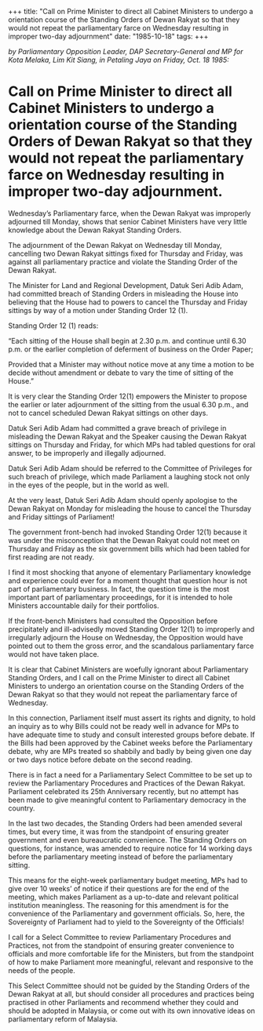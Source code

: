 +++ 
title: "Call on Prime Minister to direct all Cabinet Ministers to undergo a orientation course of the Standing Orders of Dewan Rakyat so that they would not repeat the parliamentary farce on Wednesday resulting in improper two-day adjournment"
date: "1985-10-18"
tags:
+++

_by Parliamentary Opposition Leader, DAP Secretary-General and MP for Kota Melaka, Lim Kit Siang, in Petaling Jaya on Friday, Oct. 18 1985:_

# Call on Prime Minister to direct all Cabinet Ministers to undergo a orientation course of the Standing Orders of Dewan Rakyat so that they would not repeat the parliamentary farce on Wednesday resulting in improper two-day adjournment.

Wednesday’s Parliamentary farce, when the Dewan Rakyat was improperly adjourned till Monday, shows that senior Cabinet Ministers have very little knowledge about the Dewan Rakyat Standing Orders.</u>

The adjournment of the Dewan Rakyat on Wednesday till Monday, cancelling two Dewan Rakyat sittings fixed for Thursday and Friday, was against all parliamentary practice and violate the Standing Order of the Dewan Rakyat.

The Minister for Land and Regional Development, Datuk Seri Adib Adam, had committed breach of Standing Orders in misleading the House into believing that the House had to powers to cancel the Thursday and Friday sittings by way of a motion under Standing Order 12 (1).

Standing Order 12 (1) reads:

“Each sitting of the House shall begin at 2.30 p.m. and continue until 6.30 p.m. or the earlier completion of deferment of business on the Order Paper;

Provided that a Minister may without notice move at any time a motion to be decide without amendment or debate to vary the time of sitting of the House.”

It is very clear the Standing Order 12(1) empowers the Minister to propose the earlier or later adjournment of the sitting from the usual 6.30 p.m., and not to cancel scheduled Dewan Rakyat sittings on other days.

Datuk Seri Adib Adam had committed a grave breach of privilege in misleading the Dewan Rakyat and the Speaker causing the Dewan Rakyat sittings on Thursday and Friday, for which MPs had tabled questions for oral answer, to be improperly and illegally adjourned.

Datuk Seri Adib Adam should be referred to the Committee of Privileges for such breach of privilege, which made Parliament a laughing stock not only in the eyes of the people, but in the world as well.

At the very least, Datuk Seri Adib Adam should openly apologise to the Dewan Rakyat on Monday for misleading the house to cancel the Thursday and Friday sittings of Parliament!

The government front-bench had invoked Standing Order 12(1) because it was under the misconception that the Dewan Rakyat could not meet on Thursday and Friday as the six government bills which had been tabled for first reading are not ready.

I find it most shocking that anyone of elementary Parliamentary knowledge and experience could ever for a moment thought that question hour is not part of parliamentary business. In fact, the question time is the most important part of parliamentary proceedings, for it is intended to hole Ministers accountable daily for their portfolios.

If the front-bench Ministers had consulted the Opposition before precipitately and ill-advisedly moved Standing Order 12(1) to improperly and irregularly adjourn the House on Wednesday, the Opposition would have pointed out to them the gross error, and the scandalous parliamentary farce would not have taken place.

It is clear that Cabinet Ministers are woefully ignorant about Parliamentary Standing Orders, and I call on the Prime Minister to direct all Cabinet Ministers to undergo an orientation course on the Standing Orders of the Dewan Rakyat so that they would not repeat the parliamentary farce of Wednesday.

In this connection, Parliament itself must assert its rights and dignity, to hold an inquiry as to why Bills could not be ready well in advance for MPs to have adequate time to study and consult interested groups before debate. If the Bills had been approved by the Cabinet weeks before the Parliamentary debate, why are MPs treated so shabbily and badly by being given one day or two days notice before debate on the second reading.

There is in fact a need for a Parliamentary Select Committee to be set up to review the Parliamentary Procedures and Practices of the Dewan Rakyat. Parliament celebrated its 25th Anniversary recently, but no attempt has been made to give meaningful content to Parliamentary democracy in the country.

In the last two decades, the Standing Orders had been amended several times, but every time, it was from the standpoint of ensuring greater government and even bureaucratic convenience. The Standing Orders on questions, for instance, was amended to require notice for 14 working days before the parliamentary meeting instead of before the parliamentary sitting.

This means for the eight-week parliamentary budget meeting, MPs had to give over 10 weeks’ of notice if their questions are for the end of the meeting, which makes Parliament as a up-to-date and relevant political institution meaningless. The reasoning for this amendment is for the convenience of the Parliamentary and government officials. So, here, the Sovereignty of Parliament had to yield to the Sovereignty of the Officials!

I call for a Select Committee to review Parliamentary Procedures and Practices, not from the standpoint of ensuring greater convenience to officials and more comfortable life for the Ministers, but from the standpoint of how to make Parliament more meaningful, relevant and responsive to the needs of the people.

This Select Committee should not be guided by the Standing Orders of the Dewan Rakyat at all, but should consider all procedures and practices being practised in other Parliaments and recommend whether they could and should be adopted in Malaysia, or come out with its own innovative ideas on parliamentary reform of Malaysia.
 
